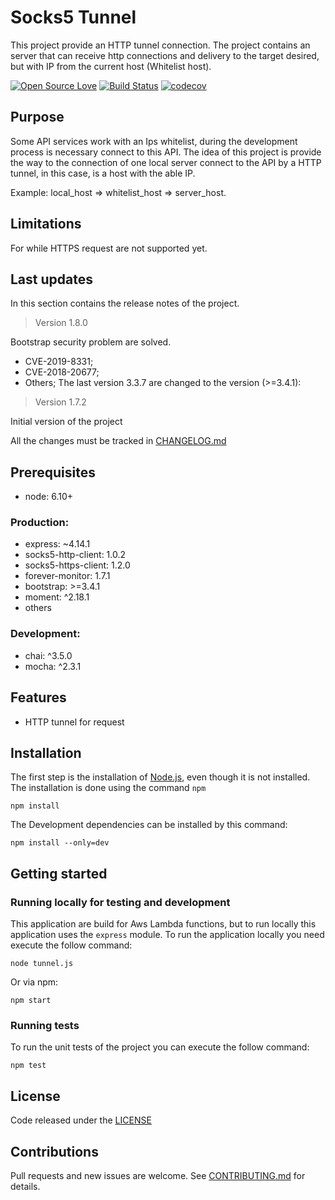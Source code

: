 # Socks5 Tunnel 
This project provide an HTTP tunnel connection.
The project contains an server that can receive http connections and delivery to the target desired, but with IP from the current
host (Whitelist host).

<!-- badges -->
[![Open Source Love](https://badges.frapsoft.com/os/mit/mit.svg?v=102)](LICENSE) 
[![Build Status](https://travis-ci.org/andersoncontreira/socks5-tunnel-node.svg?branch=master)](https://travis-ci.org/andersoncontreira/socks5-tunnel-node)
[![codecov](https://codecov.io/gh/andersoncontreira/socks5-tunnel-node/branch/master/graph/badge.svg)](https://codecov.io/gh/andersoncontreira/socks5-tunnel-node)
<!-- -->

## Purpose
Some API services work with an Ips whitelist, during the development process is necessary connect to this API.
The idea of this project is provide the way to the connection of one local server connect to the API by a HTTP tunnel, in this case, is a host with the able IP.

Example: 
local_host => whitelist_host => server_host.  
 
 
## Limitations
For while HTTPS request are not supported yet.

## Last updates 
In this section contains the release notes of the project.

> Version 1.8.0

Bootstrap security problem are solved.
* CVE-2019-8331;
* CVE-2018-20677;
* Others;
The last version 3.3.7 are changed to the version (>=3.4.1):


> Version 1.7.2

Initial version of the project

All the changes must be tracked in [CHANGELOG.md](CHANGELOG.md)

## Prerequisites
* node: 6.10+


### Production:
* express: ~4.14.1
* socks5-http-client: 1.0.2
* socks5-https-client: 1.2.0
* forever-monitor: 1.7.1
* bootstrap: >=3.4.1
* moment: ^2.18.1
* others

### Development:
* chai: ^3.5.0
* mocha: ^2.3.1

## Features
* HTTP tunnel for request

## Installation

The first step is the installation of [Node.js](https://nodejs.org/en/), even though it is not installed.
The installation is done using the command `npm`  

``` 
npm install 
``` 
The Development dependencies can be installed by this command:
``` 
npm install --only=dev
``` 

## Getting started
### Running locally for testing and development

This application are build for Aws Lambda functions, but to run locally this application uses the `express` module.
To run the application locally you need execute the follow command:

``` 
node tunnel.js 
```
Or via npm: 
``` 
npm start
```

### Running tests

To run the unit tests of the project you can execute the follow command:
``` 
npm test
```
<!--
## Docs and references
   * [Docs] (https://github.com/Rentcars)
   * [Swagger] (https://github.com/Rentcars)
   * [Others] (https://github.com/Rentcars)
-->
## License
Code released under the [LICENSE](LICENSE)  

## Contributions 
 Pull requests and new issues are welcome. See [CONTRIBUTING.md](CONTRIBUTING.md) for details. 